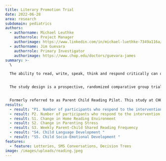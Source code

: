 ```yaml
---
title: Literary Promotion Trial
date: 2022-06-28
area: research
subdomain: pediatrics
authors:
  - authorname: Michael Leuthke
    authorrole: Project Manager
    authorimage: https://www.linkedin.com/in/michael-luethke-7349a116a/
  - authorname: Jim Guevara
    authorrole: Primary Investigator
    authorimage: https://www.chop.edu/doctors/guevara-james
summary: >-
  \

  The ability to read, write, speak, think and respond critically can open the door to many possibilities across the lifespan both in school and beyond, affecting how we interact with our communities, engage as citizens, consume health care, express ourselves and more. Unfortunately, poor vulnerable children experience disparities in these critical areas of development. Parent-child shared reading can help ameliorate these disparities, yet low-income parents do not consistently engage in this activity. Behavioral economics approaches utilizing automated hovering (AH) have the potential to increase parent-child shared reading through text messages and financial inducements.


  The study design is a prospective, randomized comparative group trial to test the effects of AH approaches to increase parent-child shared reading. 


  Formerly referred to as Parent Child Reading Pilot. This study at CHOP aims to develop materials to frame an evidence base for to promote parents reading with children. It tests lottery or regret language to explore if that promotes more reading with children.
results:
  - result: "P1. Number of participants who respond to the intervention delivery "
  - result: P2. Number of participants who respond to the intervention delivery
  - result: S1. Change in Home Reading Environment
  - result: S2. Change in Parenting Stress
  - result: S3. Weekly Parent-Child Shared Reading Frequency
  - result: "S4. Child Language Development "
  - result: "S5. Child Socio-Emotional Development "
features:
  - feature: Lotteries, SMS Conversations, Decision Trees
image: /images/uploads/reading.jpeg
---
```

